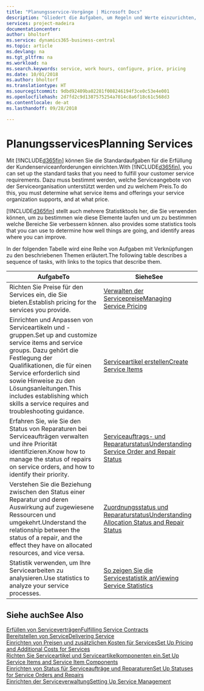 ```yaml
---
title: "Planungsservice-Vorgänge | Microsoft Docs"
description: "Gliedert die Aufgaben, um Regeln und Werte einzurichten, um Ihre Servicerichtlinien und Arbeitsgänge zu definieren."
services: project-madeira
documentationcenter: 
author: bholtorf
ms.service: dynamics365-business-central
ms.topic: article
ms.devlang: na
ms.tgt_pltfrm: na
ms.workload: na
ms.search.keywords: service, work hours, configure, price, pricing
ms.date: 10/01/2018
ms.author: bholtorf
ms.translationtype: HT
ms.sourcegitcommit: 9dbd92409ba02281f008246194f3ce0c53e4e001
ms.openlocfilehash: 2d7fd2c9d1387575254a7014c8a6f18c61c568d3
ms.contentlocale: de-at
ms.lasthandoff: 09/28/2018

---
```

# <a name="planning-services"></a><span data-ttu-id="2caa4-103">Planungsservices</span><span class="sxs-lookup"><span data-stu-id="2caa4-103">Planning Services</span></span>
<span data-ttu-id="2caa4-104">Mit [!INCLUDE[d365fin](includes/d365fin_md.md)] können Sie die Standardaufgaben für die Erfüllung der Kundenserviceanforderungen einrichten.</span><span class="sxs-lookup"><span data-stu-id="2caa4-104">With [!INCLUDE[d365fin](includes/d365fin_md.md)], you can set up the standard tasks that you need to fulfill your customer service requirements.</span></span> <span data-ttu-id="2caa4-105">Dazu muss bestimmt werden, welche Serviceangebote von der Serviceorganisation unterstützt werden und zu welchem Preis.</span><span class="sxs-lookup"><span data-stu-id="2caa4-105">To do this, you must determine what service items and offerings your service organization supports, and at what price.</span></span>   

[!INCLUDE[d365fin](includes/d365fin_md.md)] <span data-ttu-id="2caa4-106">stellt auch mehrere Statistiktools her, die Sie verwenden können, um zu bestimmen wie diese Elemente laufen und um zu bestimmen welche Bereiche Sie verbessern können.</span><span class="sxs-lookup"><span data-stu-id="2caa4-106"> also provides some statistics tools that you can use to determine how well things are going, and identify areas where you can improve.</span></span>
  
<span data-ttu-id="2caa4-107">In der folgenden Tabelle wird eine Reihe von Aufgaben mit Verknüpfungen zu den beschriebenen Themen erläutert.</span><span class="sxs-lookup"><span data-stu-id="2caa4-107">The following table describes a sequence of tasks, with links to the topics that describe them.</span></span>   
  
|<span data-ttu-id="2caa4-108">**Aufgabe**</span><span class="sxs-lookup"><span data-stu-id="2caa4-108">**To**</span></span>|<span data-ttu-id="2caa4-109">**Siehe**</span><span class="sxs-lookup"><span data-stu-id="2caa4-109">**See**</span></span>|  
|------------|-------------|  
|<span data-ttu-id="2caa4-110">Richten Sie Preise für den Services ein, die Sie bieten.</span><span class="sxs-lookup"><span data-stu-id="2caa4-110">Establish pricing for the services you provide.</span></span>|[<span data-ttu-id="2caa4-111">Verwalten der Servicepreise</span><span class="sxs-lookup"><span data-stu-id="2caa4-111">Managing Service Pricing</span></span>](service-service-price-management.md)|
|<span data-ttu-id="2caa4-112">Einrichten und Anpassen von Serviceartikeln und -gruppen.</span><span class="sxs-lookup"><span data-stu-id="2caa4-112">Set up and customize service items and service groups.</span></span> <span data-ttu-id="2caa4-113">Dazu gehört die Festlegung der Qualifikationen, die für einen Service erforderlich sind sowie Hinweise zu den Lösungsanleitungen.</span><span class="sxs-lookup"><span data-stu-id="2caa4-113">This includes establishing which skills a service requires and troubleshooting guidance.</span></span>| [<span data-ttu-id="2caa4-114">Serviceartikel erstellen</span><span class="sxs-lookup"><span data-stu-id="2caa4-114">Create Service Items</span></span>](service-how-to-create-service-items.md)|  
|<span data-ttu-id="2caa4-115">Erfahren Sie, wie Sie den Status von Reparaturen bei Serviceaufträgen verwalten und ihre Priorität identifizieren.</span><span class="sxs-lookup"><span data-stu-id="2caa4-115">Know how to manage the status of repairs on service orders, and how to identify their priority.</span></span>|[<span data-ttu-id="2caa4-116">Serviceauftrags- und Reparaturstatus</span><span class="sxs-lookup"><span data-stu-id="2caa4-116">Understanding Service Order and Repair Status</span></span>](service-service-order-status-and-repair-status.md)|  
|<span data-ttu-id="2caa4-117">Verstehen Sie die Beziehung zwischen den Status einer Reparatur und deren Auswirkung auf zugewiesene Ressourcen und umgekehrt.</span><span class="sxs-lookup"><span data-stu-id="2caa4-117">Understand the relationship between the status of a repair, and the effect they have on allocated resources, and vice versa.</span></span>|[<span data-ttu-id="2caa4-118">Zuordnungsstatus und Reparaturstatus</span><span class="sxs-lookup"><span data-stu-id="2caa4-118">Understanding Allocation Status and Repair Status</span></span>](service-allocation-status-and-repair-status.md)|  
|<span data-ttu-id="2caa4-119">Statistik verwenden, um Ihre Servicearbeiten zu analysieren.</span><span class="sxs-lookup"><span data-stu-id="2caa4-119">Use statistics to analyze your service processes.</span></span> | [<span data-ttu-id="2caa4-120">So zeigen Sie die Servicestatistik an</span><span class="sxs-lookup"><span data-stu-id="2caa4-120">Viewing Service Statistics</span></span>](service-service-statistics.md) |

## <a name="see-also"></a><span data-ttu-id="2caa4-121">Siehe auch</span><span class="sxs-lookup"><span data-stu-id="2caa4-121">See Also</span></span>
[<span data-ttu-id="2caa4-122">Erfüllen von Serviceverträgen</span><span class="sxs-lookup"><span data-stu-id="2caa4-122">Fulfilling Service Contracts</span></span>](service-fulfill-service-contracts.md)  
[<span data-ttu-id="2caa4-123">Bereitstellen von Service</span><span class="sxs-lookup"><span data-stu-id="2caa4-123">Delivering Service</span></span>](service-deliver-service.md)  
[<span data-ttu-id="2caa4-124">Einrichten von Preisen und zusätzlichen Kosten für Services</span><span class="sxs-lookup"><span data-stu-id="2caa4-124">Set Up Pricing and Additional Costs for Services</span></span>](service-how-setup-service-costs-pricing.md)  
[<span data-ttu-id="2caa4-125">Richten Sie Serviceartikel und Serviceartikelkomponenten ein.</span><span class="sxs-lookup"><span data-stu-id="2caa4-125">Set Up Service Items and Service Item Components</span></span>](service-how-setup-service-items.md)  
[<span data-ttu-id="2caa4-126">Einrichten von Status für Serviceaufträge und Reparaturen</span><span class="sxs-lookup"><span data-stu-id="2caa4-126">Set Up Statuses for Service Orders and Repairs</span></span>](service-order-repair-status.md)  
[<span data-ttu-id="2caa4-127">Einrichten der Serviceverwaltung</span><span class="sxs-lookup"><span data-stu-id="2caa4-127">Setting Up Service Management</span></span>](service-setup-service.md)  

